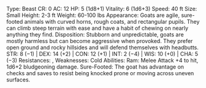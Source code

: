 Type: Beast
CR: 0
AC: 12
HP: 5 (1d8+1)
Vitality: 6 (1d6+3)
Speed: 40 ft
Size: Small
Height: 2-3 ft
Weight: 60-100 lbs
Appearance: Goats are agile, sure-footed animals with curved horns, rough coats, and rectangular pupils. They can climb steep terrain with ease and have a habit of chewing on nearly anything they find.
Disposition: Stubborn and unpredictable, goats are mostly harmless but can become aggressive when provoked. They prefer open ground and rocky hillsides and will defend themselves with headbutts.
STR: 8 (−1) | DEX: 14 (+2) | CON: 12 (+1) | INT: 2 (−4) | WIS: 10 (+0) | CHA: 5 (−3)
Resistances: , 
Weaknesses: Cold
Abilities:
Ram: Melee Attack +4 to hit, 1d6+2 bludgeoning damage.
Sure-Footed: The goat has advantage on checks and saves to resist being knocked prone or moving across uneven surfaces.
